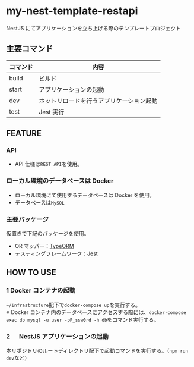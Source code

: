 # my-nest-template-restapi

NestJS にてアプリケーションを立ち上げる際のテンプレートプロジェクト

## 主要コマンド

| コマンド | 内容                                     |
| -------- | ---------------------------------------- |
| build    | ビルド                                   |
| start    | アプリケーションの起動                   |
| dev      | ホットリロードを行うアプリケーション起動 |
| test     | Jest 実行                                |

## FEATURE

### API

- API 仕様は`REST API`を使用。

### ローカル環境のデータベースは Docker

- ローカル環境にて使用するデータベースは Docker を使用。
- データベースは`MySQL`

### 主要パッケージ

仮置きで下記のパッケージを使用。

- OR マッパー：[TypeORM](https://www.npmjs.com/package/typeorm)
- テスティングフレームワーク：[Jest](https://www.npmjs.com/package/jest)

## HOW TO USE

### 1 Docker コンテナの起動

`~/infrastructure`配下で`docker-compose up`を実行する。<br>
※ Docker コンテナ内のデータベースにアクセスする際には、`docker-compose exec db mysql -u user -pP_ssw0rd -h db`をコマンド実行する。

### 2 　 NestJS アプリケーションの起動

本リポジトリのルートディレクトリ配下で起動コマンドを実行する。（`npm run dev`など）
